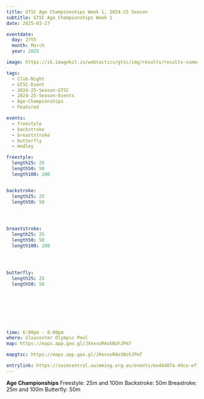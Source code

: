 ```yaml
---
title: GTSC Age Championships Week 1, 2024-25 Season
subtitle: GTSC Age Championships Week 1
date: 2025-03-27

eventdate:
  day: 27th
  month: March
  year: 2025

image: https://ik.imagekit.io/webtactics/gtsc/img/results/results-summary-18.jpg

tags:
  - Club-Night
  - GTSC-Event
  - 2024-25-Season-GTSC
  - 2024-25-Season-Events
  - Age-Championships
  - Featured

events:
  - freestyle
  - backstroke
  - breaststroke
  - butterfly
  - medley

freestyle:
  length25: 25
  length50: 50
  length100: 100


backstroke:
  length25: 25
  length50: 50




breaststroke:
  length25: 25
  length50: 50
  length100: 100




butterfly:
  length25: 25
  length50: 50








time: 6:00pm - 8:00pm
where: Gloucester Olympic Pool
map: https://maps.app.goo.gl/JXexsoRAoSNzhJPm7

mapgtsc: https://maps.app.goo.gl/JXexsoRAoSNzhJPm7

entrylink: https://swimcentral.swimming.org.au/events/eed4d87a-49ce-ef11-8eea-002248978584/detail
---
```


<strong>Age Championships</strong>
Freestyle: 25m and 100m
Backstroke: 50m
Breastroke: 25m and 100m
Butterfly: 50m


